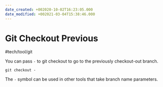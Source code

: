 ```yaml
---
date_created: +002020-10-02T16:23:05.000
date_modified: +002021-03-04T15:38:46.000
---
```


# Git Checkout Previous

#tech/tool/git

You can pass `-` to git checkout to go to the previously checkout-out branch.

```shell
git checkout -
```

The `-` symbol can be used in other tools that take branch name parameters.
